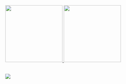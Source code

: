 <div>
  <a href="https://github.com/ronip31">
  <img height="180em" src="https://github-readme-stats.vercel.app/api?username=ronip31&show_icons=true&theme=radical&include_all_commits=true&count_private=true"/>
  <img height="180em" src="https://github-readme-stats.vercel.app/api/top-langs/?username=ronip31&layout=compact&langs_count=6&theme=radical"/>
</div>

 
 <br>
 </br>
 
 
<div> 
  <a href="https://www.linkedin.com/in/roni-pereira/" target="_blank"><img src="https://img.shields.io/badge/-LinkedIn-%230077B5?style=for-the-badge&logo=linkedin&logoColor=white" target="_blank"></a> 


</div>
